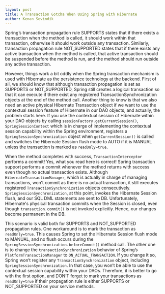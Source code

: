 ```yaml
---
layout: post
title: A Transaction Gotcha When Using Spring with Hibernate
author: Kenan Sevindik
---
```


Spring’s transaction propagation rule SUPPORTS states that if there exists a transaction when the method is called, it 
should work within that transaction, otherwise it should work outside any transaction. Similarly, transaction propagation 
rule NOT_SUPPORTED states that if there exists any active transaction when the method is called, that active transaction 
should be suspended before the method is run, and the method should run outside any active transaction.

However, things work a bit oddly when the Spring transaction mechanism is used with Hibernate as the persistence technology 
at the backend. First of all, we should know that although transaction propagation is set as SUPPORTS or NOT_SUPPORTED, 
Spring still creates a logical transaction so that it can execute if there exist any registered TransactionSynchronization 
objects at the end of the method call. Another thing to know is that we also need an active physical Hibernate Transaction 
object if we want to use the contextual session feature of Hibernate in our DAO objects, and actually, the problem starts 
here. If you use the contextual session of Hibernate within your DAO objects by calling `sessionFactory.getCurrentSession()`, 
`SpringSessionContext` which is in charge of implementing the contextual session capability within the Spring environment, 
registers a `SpringSessionSynchronization` object when `getCurrentSession()` is called and switches the Hibernate Session 
flush mode to AUTO if it is MANUAL unless the transaction is marked as `readOnly=true`.

When the method completes with success, `TransactionInterceptor` performs a commit! Yes, what you read here is correct! 
Spring transaction support performs a commit whenever the method returns with success even though no actual transaction 
exists. Although `HibernateTransactionManager`, which is actually in charge of managing transactions, won’t commit as 
there is no actual transaction, it still executes registered `TransactionSynchronization` objects consecutively. 
`SpringSessionSynchronization`, at this point, invokes the Hibernate Session flush, and our SQL DML statements are sent 
to DB. Unfortunately, Hibernate's physical transaction commits when the Session is closed, even though `transaction.commit()` 
is not invoked explicitly. Hence, our changes become permanent in the DB.

This scenario is valid both for SUPPORTS and NOT_SUPPORTED propagation rules. One workaround is to mark the transaction 
as `readOnly=true`. This causes Spring to set the Hibernate Session flush mode to MANUAL, and no flush occurs during the 
`SpringSessionSynchronization.beforeCommit()` method call. The other one is to change the `transactionSynchronization` 
behavior of Spring’s `PlatformTransactionManager` to `ON_ACTUAL_TRANSACTION`. If you change it so, Spring won’t register 
any `TransactionSynchronization` object, including `SpringSessionSynchronization`. In that case, you won’t be able to use 
the contextual session capability within your DAOs. Therefore, it is better to go with the first option, and DON’T forget 
to mark your transactions as `readOnly=true` if their propagation rule is either SUPPORTS or NOT_SUPPORTED on your service 
methods.
